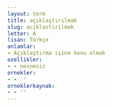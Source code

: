 ```yaml
---
layout: term
title: açıklaştırılmak
slug: aciklastirilmak
letter: A
lisan: Türkçe
anlamlar:
- Açıklaştırma işine konu olmak
ozellikler:
- - nesnesiz
ornekler:
- - ''
orneklerkaynak:
- - ''
---
```

